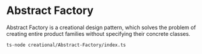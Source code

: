 # Abstract Factory

Abstract Factory is a creational design pattern, which solves the problem of creating entire product families without specifying their concrete classes.

```
ts-node creational/Abstract-Factory/index.ts
```

